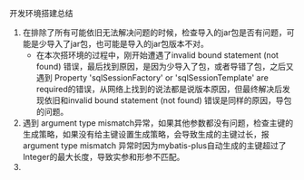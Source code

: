 开发环境搭建总结

1. 在排除了所有可能依旧无法解决问题的时候，检查导入的jar包是否有问题，可能是少导入了jar包，也可能是导入的jar包版本不对。
   * 在本次搭环境的过程中，刚开始遭遇了invalid bound statement (not found) 错误，最后找到原因，是因为少导入了包，或者导错了包，之后又遇到 Property 'sqlSessionFactory' or 'sqlSessionTemplate' are required的错误，从网络上找到的说法都是说版本原因，但最终解决后发现依旧和invalid bound statement (not found) 错误是同样的原因，导包的问题。
2. 遇到 argument type mismatch异常，如果其他参数都没有问题，检查主键的生成策略，如果没有给主键设置生成策略，会导致生成的主键过长，报 argument type mismatch 异常时因为mybatis-plus自动生成的主键超过了Integer的最大长度，导致实参和形参不匹配。
3. 

